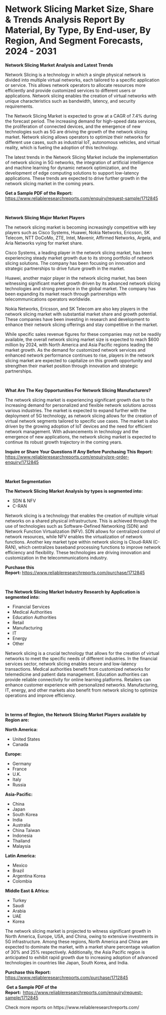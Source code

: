 <p><h1>Network Slicing Market Size, Share & Trends Analysis Report By Material, By Type, By End-user, By Region, And Segment Forecasts, 2024 - 2031</h1></p><p><strong>Network Slicing Market Analysis and Latest Trends</strong></p>
<p><p>Network Slicing is a technology in which a single physical network is divided into multiple virtual networks, each tailored to a specific application or service. This allows network operators to allocate resources more efficiently and provide customized services to different users or applications. Network slicing enables the creation of virtual networks with unique characteristics such as bandwidth, latency, and security requirements.</p><p>The Network Slicing Market is expected to grow at a CAGR of 7.4% during the forecast period. The increasing demand for high-speed data services, the proliferation of connected devices, and the emergence of new technologies such as 5G are driving the growth of the network slicing market. Network slicing allows operators to optimize their networks for different use cases, such as industrial IoT, autonomous vehicles, and virtual reality, which is fueling the adoption of this technology.</p><p>The latest trends in the Network Slicing Market include the implementation of network slicing in 5G networks, the integration of artificial intelligence and machine learning for dynamic network optimization, and the development of edge computing solutions to support low-latency applications. These trends are expected to drive further growth in the network slicing market in the coming years.</p></p>
<p><strong>Get a Sample PDF of the Report:&nbsp;</strong> <a href="https://www.reliableresearchreports.com/enquiry/request-sample/1712845">https://www.reliableresearchreports.com/enquiry/request-sample/1712845</a></p>
<p>&nbsp;</p>
<p><strong>Network Slicing Major Market Players</strong></p>
<p><p>The network slicing market is becoming increasingly competitive with key players such as Cisco Systems, Huawei, Nokia Networks, Ericsson, SK Telecom, NTT DoCoMo, ZTE, Intel, Mavenir, Affirmed Networks, Argela, and Aria Networks vying for market share.</p><p>Cisco Systems, a leading player in the network slicing market, has been experiencing steady market growth due to its strong portfolio of network slicing solutions. The company has been focusing on innovation and strategic partnerships to drive future growth in the market.</p><p>Huawei, another major player in the network slicing market, has been witnessing significant market growth driven by its advanced network slicing technologies and strong presence in the global market. The company has been expanding its market reach through partnerships with telecommunications operators worldwide.</p><p>Nokia Networks, Ericsson, and SK Telecom are also key players in the network slicing market with substantial market share and growth potential. These companies have been investing in research and development to enhance their network slicing offerings and stay competitive in the market.</p><p>While specific sales revenue figures for these companies may not be readily available, the overall network slicing market size is expected to reach $600 million by 2024, with North America and Asia Pacific regions leading the market growth. As the demand for customized network services and enhanced network performance continues to rise, players in the network slicing market are expected to capitalize on this growth opportunity and strengthen their market position through innovation and strategic partnerships.</p></p>
<p>&nbsp;</p>
<p><strong>What Are The Key Opportunities For Network Slicing Manufacturers?</strong></p>
<p><p>The network slicing market is experiencing significant growth due to the increasing demand for personalized and flexible network solutions across various industries. The market is expected to expand further with the deployment of 5G technology, as network slicing allows for the creation of virtual network segments tailored to specific use cases. The market is also driven by the growing adoption of IoT devices and the need for efficient network management. With advancements in technology and the emergence of new applications, the network slicing market is expected to continue its robust growth trajectory in the coming years.</p></p>
<p><strong>Inquire or Share Your Questions If Any Before Purchasing This Report:</strong> <a href="https://www.reliableresearchreports.com/enquiry/pre-order-enquiry/1712845">https://www.reliableresearchreports.com/enquiry/pre-order-enquiry/1712845</a></p>
<p>&nbsp;</p>
<p><strong>Market Segmentation</strong></p>
<p><strong>The Network Slicing Market Analysis by types is segmented into:</strong></p>
<p><ul><li>SDN & NFV</li><li>C-RAN</li></ul></p>
<p><p>Network slicing is a technology that enables the creation of multiple virtual networks on a shared physical infrastructure. This is achieved through the use of technologies such as Software-Defined Networking (SDN) and Network Function Virtualization (NFV). SDN allows for centralized control of network resources, while NFV enables the virtualization of network functions. Another key market type within network slicing is Cloud-RAN (C-RAN), which centralizes baseband processing functions to improve network efficiency and flexibility. These technologies are driving innovation and customization in the telecommunications industry.</p></p>
<p><strong>Purchase this Report:&nbsp;</strong><a href="https://www.reliableresearchreports.com/purchase/1712845">https://www.reliableresearchreports.com/purchase/1712845</a></p>
<p>&nbsp;</p>
<p><strong>The Network Slicing Market Industry Research by Application is segmented into:</strong></p>
<p><ul><li>Financial Services</li><li>Medical Authorities</li><li>Education Authorities</li><li>Retail</li><li>Manufacturing</li><li>IT</li><li>Energy</li><li>Other</li></ul></p>
<p><p>Network slicing is a crucial technology that allows for the creation of virtual networks to meet the specific needs of different industries. In the financial services sector, network slicing enables secure and low-latency transactions. Medical authorities benefit from customized networks for telemedicine and patient data management. Education authorities can provide reliable connectivity for online learning platforms. Retailers can enhance customer experience with personalized networks. Manufacturing, IT, energy, and other markets also benefit from network slicing to optimize operations and improve efficiency.</p></p>
<p>&nbsp;</p>
<p><strong>In terms of Region, the Network Slicing Market Players available by Region are:</strong></p>
<p>
    <p> <strong> North America: </strong>
        <ul>
            <li>United States</li>
            <li>Canada</li>
        </ul>
        </p> 
    <p> <strong> Europe: </strong>
        <ul>
            <li>Germany</li>
            <li>France</li>
            <li>U.K.</li>
            <li>Italy</li>
            <li>Russia</li>
        </ul>
        </p> 
    <p> <strong> Asia-Pacific: </strong>
        <ul>
            <li>China</li>
            <li>Japan</li>
            <li>South Korea</li>
            <li>India</li>
            <li>Australia</li>
            <li>China Taiwan</li>
            <li>Indonesia</li>
            <li>Thailand</li>
            <li>Malaysia</li>
        </ul>
        </p> 
    <p> <strong> Latin America: </strong>
        <ul>
            <li>Mexico</li>
            <li>Brazil</li>
            <li>Argentina Korea</li>
            <li>Colombia</li>
        </ul>
        </p> 
    <p> <strong> Middle East & Africa: </strong>
        <ul>
            <li>Turkey</li>
            <li>Saudi</li>
            <li>Arabia</li>
            <li>UAE</li>
            <li>Korea</li>
        </ul>
    </p>
    </p>
<p><p>The network slicing market is projected to witness significant growth in North America, Europe, USA, and China, owing to extensive investments in 5G infrastructure. Among these regions, North America and China are expected to dominate the market, with a market share percentage valuation of 30% and 25% respectively. Additionally, the Asia Pacific region is anticipated to exhibit rapid growth due to increasing adoption of advanced technologies in countries like Japan, South Korea, and India.</p></p>
<p><strong>Purchase this Report: </strong><a href="https://www.reliableresearchreports.com/purchase/1712845">https://www.reliableresearchreports.com/purchase/1712845</a></p>
<p>&nbsp;<strong>Get a Sample PDF of the Report:&nbsp;&nbsp;</strong><a href="https://www.reliableresearchreports.com/enquiry/request-sample/1712845">https://www.reliableresearchreports.com/enquiry/request-sample/1712845</a></p>
<p><strong></strong></p>
<p>Check more reports on https://www.reliableresearchreports.com/</p>